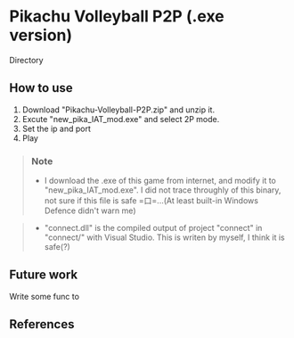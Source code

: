 Pikachu Volleyball P2P (.exe version)
=======================

Directory

## How to use
1. Download "Pikachu-Volleyball-P2P.zip" and unzip it.
2. Excute "new_pika_IAT_mod.exe" and select 2P mode.
3. Set the ip and port 
4. Play

> ### Note  
> + I download the .exe of this game from internet, and modify it to "new_pika_IAT_mod.exe". I did not trace throughly of this binary, not sure if this file is safe =口=...(At least built-in Windows Defence didn't warn me)

> + "connect.dll" is the compiled output of project "connect" in "connect/" with Visual Studio. This is writen by myself, I think it is safe(?)








## Future work
Write some func to 
## References